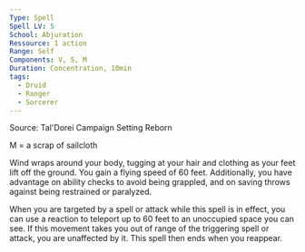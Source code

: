 ```yaml
---
Type: Spell
Spell LV: 5
School: Abjuration
Ressource: 1 action
Range: Self
Components: V, S, M
Duration: Concentration, 10min
tags:
  - Druid
  - Ranger
  - Sorcerer
---
```

Source: Tal'Dorei Campaign Setting Reborn

M = a scrap of sailcloth

Wind wraps around your body, tugging at your hair and clothing as your feet lift off the ground. You gain a flying speed of 60 feet. Additionally, you have advantage on ability checks to avoid being grappled, and on saving throws against being restrained or paralyzed.

When you are targeted by a spell or attack while this spell is in effect, you can use a reaction to teleport up to 60 feet to an unoccupied space you can see. If this movement takes you out of range of the triggering spell or attack, you are unaffected by it. This spell then ends when you reappear.